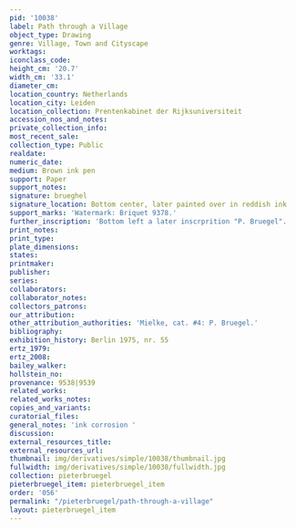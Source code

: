 ```yaml
---
pid: '10038'
label: Path through a Village
object_type: Drawing
genre: Village, Town and Cityscape
worktags:
iconclass_code:
height_cm: '20.7'
width_cm: '33.1'
diameter_cm:
location_country: Netherlands
location_city: Leiden
location_collection: Prentenkabinet der Rijksuniversiteit
accession_nos_and_notes:
private_collection_info:
most_recent_sale:
collection_type: Public
realdate:
numeric_date:
medium: Brown ink pen
support: Paper
support_notes:
signature: brueghel
signature_location: Bottom center, later painted over in reddish ink
support_marks: 'Watermark: Briquet 9378.'
further_inscription: 'Bottom left a later inscrprition "P. Bruegel".  '
print_notes:
print_type:
plate_dimensions:
states:
printmaker:
publisher:
series:
collaborators:
collaborator_notes:
collectors_patrons:
our_attribution:
other_attribution_authorities: 'Mielke, cat. #4: P. Bruegel.'
bibliography:
exhibition_history: Berlin 1975, nr. 55
ertz_1979:
ertz_2008:
bailey_walker:
hollstein_no:
provenance: 9538|9539
related_works:
related_works_notes:
copies_and_variants:
curatorial_files:
general_notes: 'ink corrosion '
discussion:
external_resources_title:
external_resources_url:
thumbnail: img/derivatives/simple/10038/thumbnail.jpg
fullwidth: img/derivatives/simple/10038/fullwidth.jpg
collection: pieterbruegel
pieterbruegel_item: pieterbruegel_item
order: '056'
permalink: "/pieterbruegel/path-through-a-village"
layout: pieterbruegel_item
---
```

